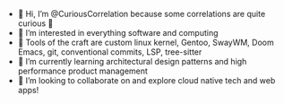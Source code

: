 - 👋 Hi, I’m @CuriousCorrelation because some correlations are quite curious 🤔
- 👀 I’m interested in everything software and computing
- 🧰 Tools of the craft are custom linux kernel, Gentoo, SwayWM, Doom Emacs, git, conventional commits, LSP, tree-sitter
- 🌱 I’m currently learning architectural design patterns and high performance product management
- 💞️ I’m looking to collaborate on and explore cloud native tech and web apps!
<!---
CuriousCorrelation/CuriousCorrelation is a ✨ special ✨ repository because its `README.md` (this file) appears on your GitHub profile.
You can click the Preview link to take a look at your changes.
--->

